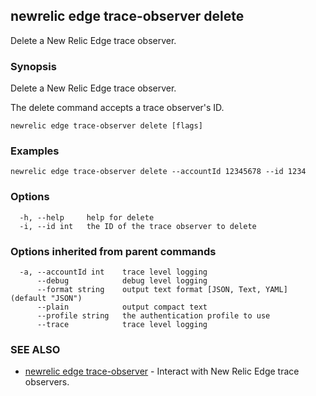 ## newrelic edge trace-observer delete

Delete a New Relic Edge trace observer.

### Synopsis

Delete a New Relic Edge trace observer.

The delete command accepts a trace observer's ID.


```
newrelic edge trace-observer delete [flags]
```

### Examples

```
newrelic edge trace-observer delete --accountId 12345678 --id 1234
```

### Options

```
  -h, --help     help for delete
  -i, --id int   the ID of the trace observer to delete
```

### Options inherited from parent commands

```
  -a, --accountId int    trace level logging
      --debug            debug level logging
      --format string    output text format [JSON, Text, YAML] (default "JSON")
      --plain            output compact text
      --profile string   the authentication profile to use
      --trace            trace level logging
```

### SEE ALSO

* [newrelic edge trace-observer](newrelic_edge_trace-observer.md)	 - Interact with New Relic Edge trace observers.

